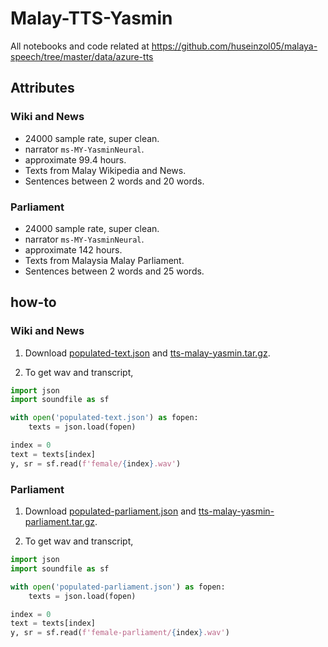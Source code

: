 # Malay-TTS-Yasmin

All notebooks and code related at https://github.com/huseinzol05/malaya-speech/tree/master/data/azure-tts

## Attributes

### Wiki and News

- 24000 sample rate, super clean.
- narrator `ms-MY-YasminNeural`.
- approximate 99.4 hours.
- Texts from Malay Wikipedia and News.
- Sentences between 2 words and 20 words.

### Parliament

- 24000 sample rate, super clean.
- narrator `ms-MY-YasminNeural`.
- approximate 142 hours.
- Texts from Malaysia Malay Parliament.
- Sentences between 2 words and 25 words.

## how-to

### Wiki and News

1. Download [populated-text.json](populated-text.json) and [tts-malay-yasmin.tar.gz](tts-malay-yasmin.tar.gz).

2. To get wav and transcript,

```python
import json
import soundfile as sf

with open('populated-text.json') as fopen:
    texts = json.load(fopen)

index = 0
text = texts[index]
y, sr = sf.read(f'female/{index}.wav')
```

### Parliament

1. Download [populated-parliament.json](populated-parliament.json) and [tts-malay-yasmin-parliament.tar.gz](tts-malay-yasmin-parliament.tar.gz).

2. To get wav and transcript,

```python
import json
import soundfile as sf

with open('populated-parliament.json') as fopen:
    texts = json.load(fopen)

index = 0
text = texts[index]
y, sr = sf.read(f'female-parliament/{index}.wav')
```